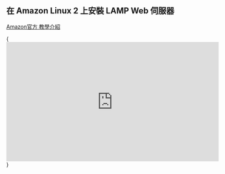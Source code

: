 ## 在 Amazon Linux 2 上安裝 LAMP Web 伺服器
[Amazon官方 教學介紹](https://docs.aws.amazon.com/zh_tw/AWSEC2/latest/UserGuide/ec2-lamp-amazon-linux-2.html)  

{<iframe width="560" height="315" src="https://www.youtube.com/embed/umyd4TxMfMQ" title="YouTube video player" frameborder="0" allow="accelerometer; autoplay; clipboard-write; encrypted-media; gyroscope; picture-in-picture" allowfullscreen></iframe>}
